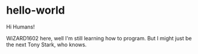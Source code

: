 # hello-world

Hi Humans!

WiZARD1602 here, well I'm still learning how to program.
But I might just be the next Tony Stark, who knows.
